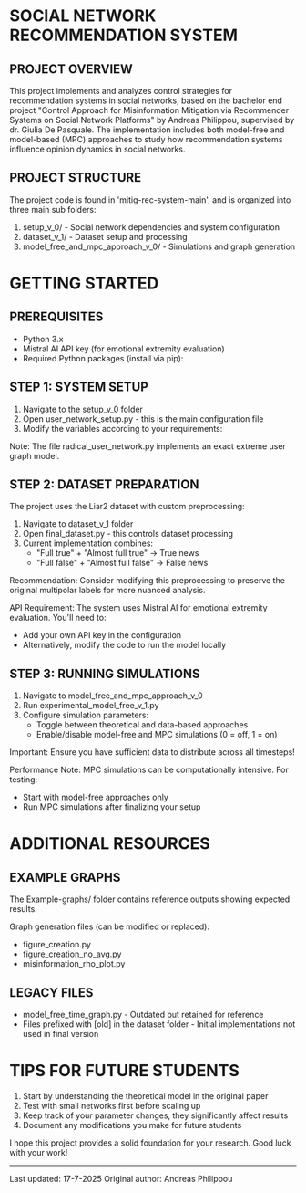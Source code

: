 SOCIAL NETWORK RECOMMENDATION SYSTEM
======================================================================

PROJECT OVERVIEW
----------------
This project implements and analyzes control strategies for recommendation systems in social networks, based on the bachelor end project "Control Approach for Misinformation Mitigation via Recommender Systems on Social Network Platforms" by Andreas Philippou, supervised by dr. Giulia De Pasquale. The implementation includes both model-free and model-based (MPC) approaches to study how recommendation systems influence opinion dynamics in social networks.

PROJECT STRUCTURE
-----------------
The project code is found in 'mitig-rec-system-main', and is organized into three main sub folders:

1. setup_v_0/ - Social network dependencies and system configuration
2. dataset_v_1/ - Dataset setup and processing
3. model_free_and_mpc_approach_v_0/ - Simulations and graph generation

GETTING STARTED
===============

PREREQUISITES
-------------
- Python 3.x
- Mistral AI API key (for emotional extremity evaluation)
- Required Python packages (install via pip):

STEP 1: SYSTEM SETUP
--------------------
1. Navigate to the setup_v_0 folder
2. Open user_network_setup.py - this is the main configuration file
3. Modify the variables according to your requirements:

Note: The file radical_user_network.py implements an exact extreme user graph model.

STEP 2: DATASET PREPARATION
---------------------------
The project uses the Liar2 dataset with custom preprocessing:

1. Navigate to dataset_v_1 folder
2. Open final_dataset.py - this controls dataset processing
3. Current implementation combines:
   - "Full true" + "Almost full true" → True news
   - "Full false" + "Almost full false" → False news

Recommendation: Consider modifying this preprocessing to preserve the original multipolar labels for more nuanced analysis.

API Requirement: The system uses Mistral AI for emotional extremity evaluation. You'll need to:
- Add your own API key in the configuration
- Alternatively, modify the code to run the model locally

STEP 3: RUNNING SIMULATIONS
---------------------------
1. Navigate to model_free_and_mpc_approach_v_0
2. Run experimental_model_free_v_1.py
3. Configure simulation parameters:
   - Toggle between theoretical and data-based approaches
   - Enable/disable model-free and MPC simulations (0 = off, 1 = on)

Important: Ensure you have sufficient data to distribute across all timesteps!

Performance Note: MPC simulations can be computationally intensive. For testing:
- Start with model-free approaches only
- Run MPC simulations after finalizing your setup

ADDITIONAL RESOURCES
====================

EXAMPLE GRAPHS
--------------
The Example-graphs/ folder contains reference outputs showing expected results. 

Graph generation files (can be modified or replaced):
- figure_creation.py
- figure_creation_no_avg.py
- misinformation_rho_plot.py

LEGACY FILES
------------
- model_free_time_graph.py - Outdated but retained for reference
- Files prefixed with [old] in the dataset folder - Initial implementations not used in final version

TIPS FOR FUTURE STUDENTS
========================
1. Start by understanding the theoretical model in the original paper
2. Test with small networks first before scaling up
3. Keep track of your parameter changes, they significantly affect results
4. Document any modifications you make for future students

I hope this project provides a solid foundation for your research. Good luck with your work!

----------------------------------------------------------------------
Last updated: 17-7-2025
Original author: Andreas Philippou
